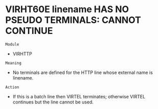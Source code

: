 # VIRHT60E linename HAS NO PSEUDO TERMINALS: CANNOT CONTINUE

`Module`
- VIRHTTP

`Meaning`
- No terminals are defined for the HTTP line whose external name is linename.

`Action`
- If this is a batch line then VIRTEL terminates; otherwise VIRTEL continues but the line cannot be used.
